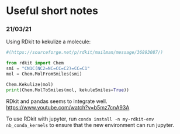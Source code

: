 # Useful short notes

### 21/03/21

Using RDkit to kekulize a molecule:

```python
#(https://sourceforge.net/p/rdkit/mailman/message/36893087/)

from rdkit import Chem
smi = "CN1C(NC2=NC=CC=C2)=CC=C1"
mol = Chem.MolFromSmiles(smi)

Chem.Kekulize(mol)
print(Chem.MolToSmiles(mol, kekuleSmiles=True))


```

RDkit and pandas seems to integrate well. https://www.youtube.com/watch?v=b5mz7cnA93A


To use RDkit with jupyter, run `conda install -n my-rdkit-env nb_conda_kernels` to ensure that the new environment can run jupyter.

